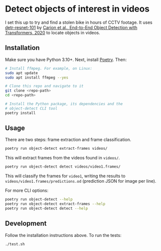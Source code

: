 # Detect objects of interest in videos

I set this up to try and find a stolen bike in hours of CCTV footage. It
uses [detr-resnet-101](https://huggingface.co/facebook/detr-resnet-101)
by
[Carion et al., End-to-End Object Detection with Transformers, 2020](https://arxiv.org/abs/2005.12872)
to locate objects in videos.

## Installation

Make sure you have Python 3.10+. Next, install
[Poetry](https://python-poetry.org/). Then:

```bash
# Install ffmpeg. For example, on Linux:
sudo apt update
sudo apt install ffmpeg --yes

# Clone this repo and navigate to it
git clone <repo-path>
cd <repo-path>

# Install the Python package, its dependencies and the
# object-detect CLI tool
poetry install
```

## Usage

There are two steps: frame extraction and frame classification.

```bash
poetry run object-detect extract-frames videos/
```

This will extract frames from the videos found in `videos/`.

```bash
poetry run object-detect detect videos/video1.frames/
```

This will classify the frames for `video1`, writing the results to
`videos/video1.frames/predictions.od` (prediction JSON for image per line).

For more CLI options:

```bash
poetry run object-detect --help
poetry run object-detect extract-frames --help
poetry run object-detect detect --help
```

## Development

Follow the installation instructions above. To run the tests:

```bash
./test.sh
```
